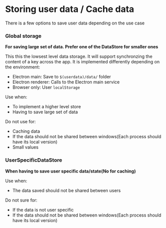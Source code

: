 # Storing user data / Cache data

There is a few options to save user data depending on the use case

### Global storage
**For saving large set of data. Prefer one of the DataStore for smaller ones**

This this the lowsest level data storage. It will support synchronzing the content of a key across the app.
It is implemented differently depending on the environment:
* Electron main: Save to `$(userdata)/data/` folder
* Electron renderer: Calls to the Electron main service
* Browser only: User `localStorage`

Use when:
* To implement a higher level store
* Having to save large set of data

Do not use for:
* Caching data
* If the data should not be shared between windows(Each process should have its local version)
* Small values

### UserSpecificDataStore
**When having to save user specific data/state(No for caching)**

Use when:
* The data saved should not be shared between users

Do not sure for:
* If the data is not user specific
* If the data should not be shared between windows(Each process should have its local version)

